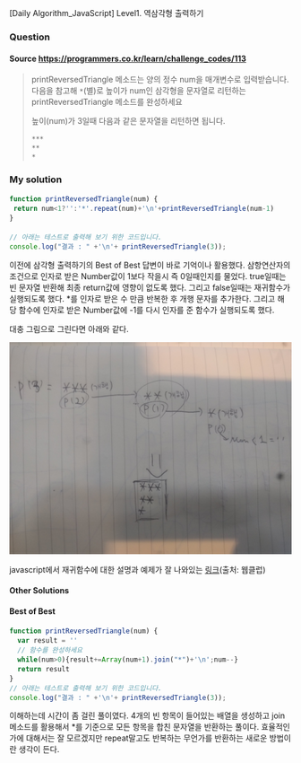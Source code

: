 [Daily Algorithm_JavaScript] Level1. 역삼각형 출력하기

### Question

#### Source https://programmers.co.kr/learn/challenge_codes/113

> printReversedTriangle 메소드는 양의 정수 num을 매개변수로 입력받습니다.
> 다음을 참고해 `*`(별)로 높이가 num인 삼각형을 문자열로 리턴하는 printReversedTriangle 메소드를 완성하세요
>
> 높이(num)가 3일때 다음과 같은 문자열을 리턴하면 됩니다.
>
> ```
> ***
> **
> *
> ```

### My solution

```javascript
function printReversedTriangle(num) {
 return num<1?'':'*'.repeat(num)+'\n'+printReversedTriangle(num-1)
}

// 아래는 테스트로 출력해 보기 위한 코드입니다.
console.log("결과 : " +'\n'+ printReversedTriangle(3));
```

이전에 삼각형 출력하기의 Best of Best 답변이 바로 기억이나 활용했다. 삼항연산자의 조건으로 인자로 받은 Number값이 1보다 작을시 즉 0일때인지를 물었다. true일때는 빈 문자열 반환해 최종 return값에 영향이 없도록 했다. 그리고 false일때는 재귀함수가 실행되도록 했다. *를 인자로 받은 수 만큼 반복한 후 개행 문자를 추가한다. 그리고 해당 함수에 인자로 받은 Number값에 -1를 다시 인자를 준 함수가 실행되도록 했다.

대충 그림으로 그린다면 아래와 같다.

![그림](./img/IMG_20180110_185110.jpg)

javascript에서 재귀함수에 대한 설명과 예제가 잘 나와있는 [링크](http://webclub.tistory.com/72)(출처: 웹클럽)

#### Other Solutions

#### Best of Best

```javascript
function printReversedTriangle(num) {
  var result = ''
  // 함수를 완성하세요
  while(num>0){result+=Array(num+1).join("*")+'\n';num--}
  return result
}
// 아래는 테스트로 출력해 보기 위한 코드입니다.
console.log("결과 : " +'\n'+ printReversedTriangle(3));
```

이해하는데 시간이 좀 걸린 풀이였다. 4개의 빈 항목이 들어있는 배열을 생성하고 join메소드를 활용해서 *를 기준으로 모든 항목을 합친 문자열을 반환하는 풀이다. 효율적인가에 대해서는 잘 모르겠지만 repeat말고도 반복하는 무언가를 반환하는 새로운 방법이란 생각이 든다.